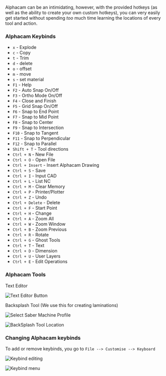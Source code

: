 Alphacam can be an intimidating, however, with the provided hotkeys (as well as the ability to create your own custom hotkeys), you can very easily get started without spending *too* much time learning the locations of every tool and action.

### Alphacam Keybinds

 * `x` - Explode
 * `c` - Copy
 * `t` - Trim
 * `d` - delete
 * `o` - offset
 * `m` - move
 * `s` - set material
 * `F1` - Help
 * `F2` - Auto Snap On/Off
 * `F3` - Ortho Mode On/Off
 * `F4` - Close and Finish
 * `F5` - Grid Snap On/Off
 * `F6` - Snap to End Point
 * `F7` - Snap to Mid Point
 * `F8` - Snap to Center
 * `F9` - Snap to Intersection
 * `F10` - Snap to Tangent
 * `F11` - Snap to Perpendicular
 * `F12` - Snap to Parallel
 * `Shift + T` - Tool directions
 * `Ctrl + N` - New File
 * `Ctrl + O` - Open File
 * `Ctrl + Insert` - Insert Alphacam Drawing
 * `Ctrl + S` - Save
 * `Ctrl + I` - Input CAD
 * `Ctrl + L` - List NC
 * `Ctrl + M` - Clear Memory
 * `Ctrl + P` - Printer/Plotter
 * `Ctrl + Z` - Undo
 * `Ctrl + Delete` - Delete
 * `Ctrl + F` - Start Point
 * `Ctrl + H` - Change
 * `Ctrl + A` - Zoom All
 * `Ctrl + W` - Zoom Window
 * `Ctrl + B` - Zoom Previous
 * `Ctrl + R` - Rotate
 * `Ctrl + G` - Ghost Tools
 * `Ctrl + T` - Text
 * `Ctrl + D` - Dimension
 * `Ctrl + U` - User Layers
 * `Ctrl + E` - Edit Operations

### Alphacam Tools

Text Editor

![Text Editor Button](http://tanner.havana.software/XOiRz0)

Backsplash Tool (We use this for creating laminations)

![Select Saber Machine Profile](http://tanner.havana.software/H6aE5a)

![BackSplash Tool Location](http://tanner.havana.software/WWfSEI)

### Changing Alphacam keybinds

To add or remove keybinds, you go to `File --> Customise --> Keyboard`

![Keybind editing](http://tanner.havana.software/mgfobt)

![Keybind menu](http://tanner.havana.software/mIA0JL)
